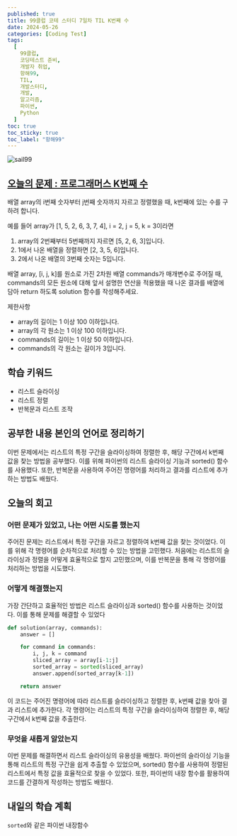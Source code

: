 ```yaml
---
published: true
title: 99클럽 코테 스터디 7일차 TIL K번째 수
date: 2024-05-26
categories: [Coding Test]
tags:
  [
    99클럽,
    코딩테스트 준비,
    개발자 취업,
    항해99,
    TIL,
    개발스터디,
    개발,
    알고리즘,
    파이썬,
    Python
  ]
toc: true
toc_sticky: true
toc_label: "항해99"
---
```


<img alt='sail99' src="https://github.com/dev-woody/dev-woody.github.io/assets/87690037/9acd8a60-ff3e-48fb-a317-38c699c8bf0e">

## [오늘의 문제 : 프로그래머스 K번째 수](https://school.programmers.co.kr/learn/courses/30/lessons/42748)

배열 array의 i번째 숫자부터 j번째 숫자까지 자르고 정렬했을 때, k번째에 있는 수를 구하려 합니다.

예를 들어 array가 [1, 5, 2, 6, 3, 7, 4], i = 2, j = 5, k = 3이라면

1. array의 2번째부터 5번째까지 자르면 [5, 2, 6, 3]입니다.
2. 1에서 나온 배열을 정렬하면 [2, 3, 5, 6]입니다.
3. 2에서 나온 배열의 3번째 숫자는 5입니다.

배열 array, [i, j, k]를 원소로 가진 2차원 배열 commands가 매개변수로 주어질 때, commands의 모든 원소에 대해 앞서 설명한 연산을 적용했을 때 나온 결과를 배열에 담아 return 하도록 solution 함수를 작성해주세요.

제한사항

- array의 길이는 1 이상 100 이하입니다.
- array의 각 원소는 1 이상 100 이하입니다.
- commands의 길이는 1 이상 50 이하입니다.
- commands의 각 원소는 길이가 3입니다.

## 학습 키워드

- 리스트 슬라이싱
- 리스트 정렬
- 반복문과 리스트 조작

## 공부한 내용 본인의 언어로 정리하기

이번 문제에서는 리스트의 특정 구간을 슬라이싱하여 정렬한 후, 해당 구간에서 k번째 값을 찾는 방법을 공부했다. 이를 위해 파이썬의 리스트 슬라이싱 기능과 sorted() 함수를 사용했다. 또한, 반복문을 사용하여 주어진 명령어를 처리하고 결과를 리스트에 추가하는 방법도 배웠다.

## 오늘의 회고

### 어떤 문제가 있었고, 나는 어떤 시도를 했는지

주어진 문제는 리스트에서 특정 구간을 자르고 정렬하여 k번째 값을 찾는 것이었다. 이를 위해 각 명령어를 순차적으로 처리할 수 있는 방법을 고민했다. 처음에는 리스트의 슬라이싱과 정렬을 어떻게 효율적으로 할지 고민했으며, 이를 반복문을 통해 각 명령어를 처리하는 방법을 시도했다.

### 어떻게 해결했는지

가장 간단하고 효율적인 방법은 리스트 슬라이싱과 sorted() 함수를 사용하는 것이었다. 이를 통해 문제를 해결할 수 있었다

```python
def solution(array, commands):
    answer = []

    for command in commands:
        i, j, k = command
        sliced_array = array[i-1:j]
        sorted_array = sorted(sliced_array)
        answer.append(sorted_array[k-1])

    return answer

```

이 코드는 주어진 명령어에 따라 리스트를 슬라이싱하고 정렬한 후, k번째 값을 찾아 결과 리스트에 추가한다. 각 명령어는 리스트의 특정 구간을 슬라이싱하여 정렬한 후, 해당 구간에서 k번째 값을 추출한다.

### 무엇을 새롭게 알았는지

이번 문제를 해결하면서 리스트 슬라이싱의 유용성을 배웠다. 파이썬의 슬라이싱 기능을 통해 리스트의 특정 구간을 쉽게 추출할 수 있었으며, sorted() 함수를 사용하여 정렬된 리스트에서 특정 값을 효율적으로 찾을 수 있었다. 또한, 파이썬의 내장 함수를 활용하여 코드를 간결하게 작성하는 방법도 배웠다.

## 내일의 학습 계획

`sorted`와 같은 파이썬 내장함수
